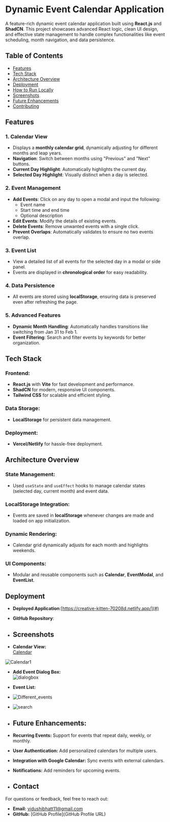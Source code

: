
# Dynamic Event Calendar Application

A feature-rich dynamic event calendar application built using **React.js** and **ShadCN**. This project showcases advanced React logic, clean UI design, and effective state management to handle complex functionalities like event scheduling, month navigation, and data persistence.

## Table of Contents
- [Features](#features)
- [Tech Stack](#tech-stack)
- [Architecture Overview](#architecture-overview)
- [Deployment](#deployment)
- [How to Run Locally](#how-to-run-locally)
- [Screenshots](#screenshots)
- [Future Enhancements](#future-enhancements)
- [Contributing](#contributing)

## Features

### 1. **Calendar View**
- Displays a **monthly calendar grid**, dynamically adjusting for different months and leap years.
- **Navigation**: Switch between months using "Previous" and "Next" buttons.
- **Current Day Highlight**: Automatically highlights the current day.
- **Selected Day Highlight**: Visually distinct when a day is selected.

### 2. **Event Management**
- **Add Events**: Click on any day to open a modal and input the following:
  - Event name
  - Start time and end time
  - Optional description
- **Edit Events**: Modify the details of existing events.
- **Delete Events**: Remove unwanted events with a single click.
- **Prevent Overlaps**: Automatically validates to ensure no two events overlap.

### 3. **Event List**
- View a detailed list of all events for the selected day in a modal or side panel.
- Events are displayed in **chronological order** for easy readability.

### 4. **Data Persistence**
- All events are stored using **localStorage**, ensuring data is preserved even after refreshing the page.

### 5. **Advanced Features**
- **Dynamic Month Handling**: Automatically handles transitions like switching from Jan 31 to Feb 1.
- **Event Filtering**: Search and filter events by keywords for better organization.

## Tech Stack

### **Frontend**:
- **React.js** with **Vite** for fast development and performance.
- **ShadCN** for modern, responsive UI components.
- **Tailwind CSS** for scalable and efficient styling.

### **Data Storage**:
- **LocalStorage** for persistent data management.

### **Deployment**:
- **Vercel/Netlify** for hassle-free deployment.

## Architecture Overview

### **State Management**:
- Used `useState` and `useEffect` hooks to manage calendar states (selected day, current month) and event data.

### **LocalStorage Integration**:
- Events are saved in **localStorage** whenever changes are made and loaded on app initialization.

### **Dynamic Rendering**:
- Calendar grid dynamically adjusts for each month and highlights weekends.

### **UI Components**:
- Modular and reusable components such as **Calendar**, **EventModal**, and **EventList**.

## Deployment
- **Deployed Application**:[https://creative-kitten-70208d.netlify.app/](#)  
- **GitHub Repository**: [](#)

- ## Screenshots
- **Calendar View:**  
 [Calendar](https://github.com/user-attachments/assets/23b5bff3-5bb3-4b4d-b612-33536f926531)

![Calendar1](https://github.com/user-attachments/assets/d754308c-ec08-43b3-9439-dd11129a5195)

- **Add Event Dialog Box:**  
  ![dialogbox](https://github.com/user-attachments/assets/c2002bb0-3e1e-46fa-aa01-cae0778cadff)


- **Event List:**
- ![Different_events](https://github.com/user-attachments/assets/ec705e05-4ddf-491e-a3a2-2a3f09d8f599)
- ![search](https://github.com/user-attachments/assets/419bd3c7-57bb-49b4-b9f7-cf02f44a3783)

- ## Future Enhancements:
- **Recurring Events:** Support for events that repeat daily, weekly, or monthly.
- **User Authentication:** Add personalized calendars for multiple users.
- **Integration with Google Calendar:** Sync events with external calendars.
- **Notifications:** Add reminders for upcoming events.

- ## Contact
For questions or feedback, feel free to reach out:

- **Email:** vidushibhatt11@gmail.com 
- **GitHub:** [GitHub Profile](GitHub Profile URL)





